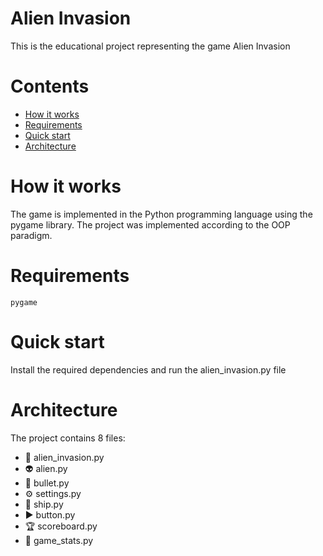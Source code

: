 # Alien Invasion
This is the educational project representing the game Alien Invasion

# Contents
- [How it works](#how-it-works)
- [Requirements](#requirements)
- [Quick start](#quick-start)
- [Architecture](#architecture)

# How it works
The game is implemented in the Python programming language using the pygame library. The project was implemented according to the OOP paradigm.

# Requirements
```
pygame
```

# Quick start
Install the required dependencies and run the alien_invasion.py file

# Architecture
The project contains 8 files:
* 👾 alien_invasion.py
* 👽 alien.py
* 🔫 bullet.py
* ⚙️ settings.py
* 🚀 ship.py
* ▶️ button.py
* 🏆 scoreboard.py
* 📶 game_stats.py
